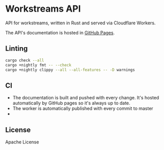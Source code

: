 # Workstreams API

API for workstreams, written in Rust and served via Cloudflare Workers.

The API's documentation is hosted in [GitHub Pages](https://radicle-dev.github.io/workstreams-api/workstreams_api/).


## Linting

```bash
cargo check --all
cargo +nightly fmt -- --check
cargo +nightly clippy --all --all-features -- -D warnings
```

## CI

- The documentation is built and pushed with every change. It's hosted automatically by GitHub pages so it's always up to date.
- The worker is automatically published with every commit to master
-
## License

Apache License
